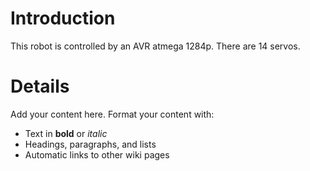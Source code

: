 # Introduction #

This robot is controlled by an AVR atmega 1284p. There are 14 servos.
# Details #

Add your content here.  Format your content with:
  * Text in **bold** or _italic_
  * Headings, paragraphs, and lists
  * Automatic links to other wiki pages
